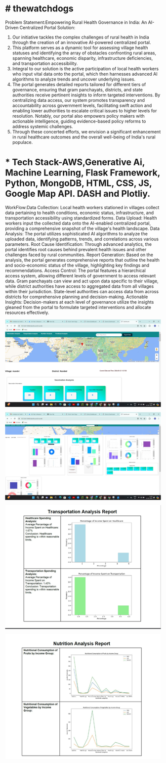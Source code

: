 # # thewatchdogs
Problem Statement:Empowering Rural Health Governance in India: An AI-Driven Centralized Portal
Solution:
1. Our initiative tackles the complex challenges of rural health in India through the creation of an innovative AI-powered centralized portal. 
2. This platform serves as a dynamic tool for assessing village health statuses and identifying the array of obstacles confronting rural areas, spanning healthcare, economic disparity, infrastructure deficiencies, and transportation accessibility.
3. Integral to our solution is the active participation of local health workers who input vital data onto the portal, which then harnesses advanced AI algorithms to analyze trends and uncover underlying issues. 
4. The portal generates detailed reports tailored for different tiers of governance, ensuring that gram panchayats, districts, and state authorities receive pertinent insights to inform targeted interventions. 
By centralizing data access, our system promotes transparency and accountability across government levels, facilitating swift action and enabling lower authorities to escalate critical issues to higher levels for resolution. Notably, our portal also empowers policy makers with actionable intelligence, guiding evidence-based policy reforms to address systemic challenges.
5. Through these concerted efforts, we envision a significant enhancement in rural healthcare outcomes and the overall well-being of India's rural populace.

# * Tech Stack-AWS,Generative Ai, Machine Learning, Flask Framework, Python, MongoDB, HTML, CSS, JS, Google Map API. DASH and Plotliy.

WorkFlow:Data Collection: Local health workers stationed in villages collect data pertaining to health conditions, economic status, infrastructure, and transportation accessibility using standardized forms.
Data Upload: Health workers input the collected data onto the AI-enabled centralized portal, providing a comprehensive snapshot of the village's health landscape.
Data Analysis: The portal utilizes sophisticated AI algorithms to analyze the uploaded data, identifying patterns, trends, and correlations across various parameters.
Root Cause Identification: Through advanced analytics, the portal identifies root causes behind prevalent health issues and other challenges faced by rural communities.
Report Generation: Based on the analysis, the portal generates comprehensive reports that outline the health and socio-economic status of the village, highlighting key findings and recommendations.
Access Control: The portal features a hierarchical access system, allowing different levels of government to access relevant data. Gram panchayats can view and act upon data specific to their village, while district authorities have access to aggregated data from all villages within their jurisdiction. State-level authorities can access data from across districts for comprehensive planning and decision-making.
Actionable Insights: Decision-makers at each level of governance utilize the insights gleaned from the portal to formulate targeted interventions and allocate resources effectively.

![Javatpoint](img1.jpeg)  

![Javatpoint](img2.jpeg)  

![Javatpoint](img3.jpeg)  

![Javatpoint](img4.jpeg)  

